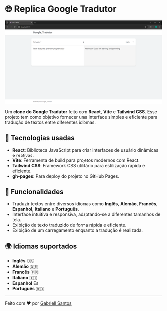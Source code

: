# 🌐 Replica Google Tradutor

![Clone Google Tradutor](https://github.com/Gabriell-Santos/Clone_Google_Tradutor/blob/master/Clone_Google_Tradutor.png)

Um **clone do Google Tradutor** feito com **React**, **Vite** e **Tailwind CSS**. Esse projeto tem como objetivo fornecer uma interface simples e eficiente para tradução de textos entre diferentes idiomas.

## 🚀 Tecnologias usadas

- **React**: Biblioteca JavaScript para criar interfaces de usuário dinâmicas e reativas.
- **Vite**: Ferramenta de build para projetos modernos com React.
- **Tailwind CSS**: Framework CSS utilitário para estilização rápida e eficiente.
- **gh-pages**: Para deploy do projeto no GitHub Pages.

## 🎨 Funcionalidades

- Traduzir textos entre diversos idiomas como **Inglês**, **Alemão**, **Francês**, **Espanhol**, **Italiano** e **Português**.
- Interface intuitiva e responsiva, adaptando-se a diferentes tamanhos de tela.
- Exibição de texto traduzido de forma rápida e eficiente.
- Exibição de um carregamento enquanto a tradução é realizada.

## 🌍 Idiomas suportados

- **Inglês** 🇺🇸
- **Alemão** 🇩🇪
- **Francês** 🇫🇷
- **Italiano** 🇮🇹
- **Espanhol** Es
- **Português** 🇧🇷
---

Feito com ❤️ por [Gabriell Santos](https://github.com/Gabriell-Santos)

